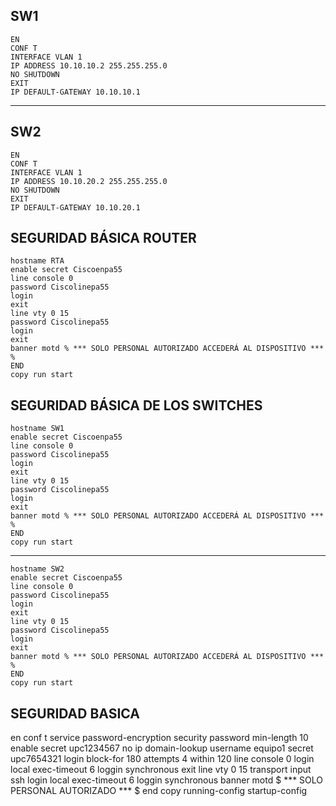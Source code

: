 SW1
-----

	EN
	CONF T
	INTERFACE VLAN 1
	IP ADDRESS 10.10.10.2 255.255.255.0
	NO SHUTDOWN
	EXIT
	IP DEFAULT-GATEWAY 10.10.10.1

--------------

SW2
-----
	EN
	CONF T
	INTERFACE VLAN 1
	IP ADDRESS 10.10.20.2 255.255.255.0
	NO SHUTDOWN
	EXIT
	IP DEFAULT-GATEWAY 10.10.20.1

SEGURIDAD BÁSICA ROUTER
--------------
	hostname RTA
	enable secret Ciscoenpa55
	line console 0
	password Ciscolinepa55
	login
	exit
	line vty 0 15
	password Ciscolinepa55
	login
	exit
	banner motd % *** SOLO PERSONAL AUTORIZADO ACCEDERÁ AL DISPOSITIVO *** %
	END
	copy run start

SEGURIDAD BÁSICA DE LOS SWITCHES
---------------
	hostname SW1
	enable secret Ciscoenpa55
	line console 0
	password Ciscolinepa55
	login
	exit
	line vty 0 15
	password Ciscolinepa55
	login
	exit
	banner motd % *** SOLO PERSONAL AUTORIZADO ACCEDERÁ AL DISPOSITIVO *** %
	END
	copy run start

---

	hostname SW2
	enable secret Ciscoenpa55
	line console 0
	password Ciscolinepa55
	login
	exit
	line vty 0 15
	password Ciscolinepa55
	login
	exit
	banner motd % *** SOLO PERSONAL AUTORIZADO ACCEDERÁ AL DISPOSITIVO *** %
	END
	copy run start




SEGURIDAD BASICA 
---

en
conf t
service password-encryption
security password min-length 10
enable secret upc1234567
no ip domain-lookup
username equipo1 secret upc7654321
login block-for 180 attempts 4 within 120
line console 0
login local
exec-timeout 6
loggin synchronous
exit
line vty 0 15
transport input ssh
login local
exec-timeout 6
loggin synchronous
banner motd $ *** SOLO PERSONAL AUTORIZADO *** $
end
copy running-config startup-config




















